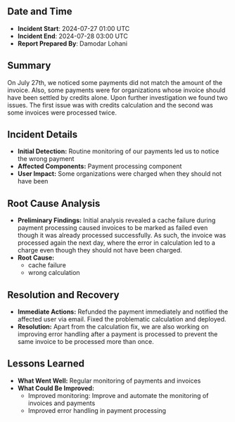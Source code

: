 ## **Date and Time**

- **Incident Start**: 2024-07-27 01:00 UTC
- **Incident End**: 2024-07-28 03:00 UTC
- **Report Prepared By**: Damodar Lohani

## Summary

On July 27th, we noticed some payments did not match the amount of the invoice. Also, some payments were for organizations whose invoice should have been settled by credits alone. Upon further investigation we found two issues. The first issue was with credits calculation and the second was some invoices were processed twice.

## Incident Details

- **Initial Detection:** Routine monitoring of our payments led us to notice the wrong payment
- **Affected Components:** Payment processing component
- **User Impact:** Some organizations were charged when they should not have been

## Root Cause Analysis

- **Preliminary Findings:** Initial analysis revealed a cache failure during payment processing caused invoices to be marked as failed even though it was already processed successfully. As such, the invoice was processed again the next day, where the error in calculation led to a charge even though they should not have been charged.
- **Root Cause:**
    - cache failure
    - wrong calculation

## Resolution and Recovery

- **Immediate Actions:** Refunded the payment immediately and notified the affected user via email. Fixed the problematic calculation and deployed.
- **Resolution:** Apart from the calculation fix, we are also working on improving error handling after a payment is processed to prevent the same invoice to be processed more than once.

## Lessons Learned

- **What Went Well:** Regular monitoring of payments and invoices
- **What Could Be Improved:**
    - Improved monitoring: Improve and automate the monitoring of invoices and payments
    - Improved error handling in payment processing
